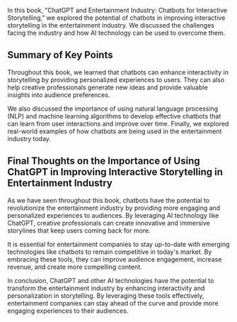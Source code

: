 
In this book, "ChatGPT and Entertainment Industry: Chatbots for Interactive Storytelling," we explored the potential of chatbots in improving interactive storytelling in the entertainment industry. We discussed the challenges facing the industry and how AI technology can be used to overcome them.

Summary of Key Points
---------------------

Throughout this book, we learned that chatbots can enhance interactivity in storytelling by providing personalized experiences to users. They can also help creative professionals generate new ideas and provide valuable insights into audience preferences.

We also discussed the importance of using natural language processing (NLP) and machine learning algorithms to develop effective chatbots that can learn from user interactions and improve over time. Finally, we explored real-world examples of how chatbots are being used in the entertainment industry today.

Final Thoughts on the Importance of Using ChatGPT in Improving Interactive Storytelling in Entertainment Industry
-----------------------------------------------------------------------------------------------------------------

As we have seen throughout this book, chatbots have the potential to revolutionize the entertainment industry by providing more engaging and personalized experiences to audiences. By leveraging AI technology like ChatGPT, creative professionals can create innovative and immersive storylines that keep users coming back for more.

It is essential for entertainment companies to stay up-to-date with emerging technologies like chatbots to remain competitive in today's market. By embracing these tools, they can improve audience engagement, increase revenue, and create more compelling content.

In conclusion, ChatGPT and other AI technologies have the potential to transform the entertainment industry by enhancing interactivity and personalization in storytelling. By leveraging these tools effectively, entertainment companies can stay ahead of the curve and provide more engaging experiences to their audiences.